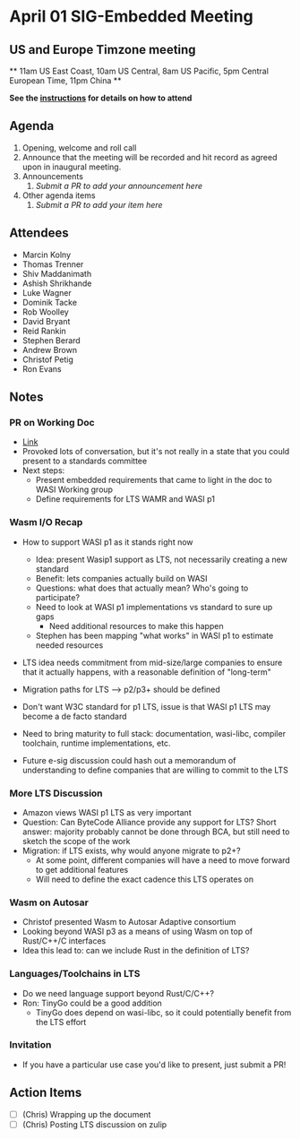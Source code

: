 # April 01 SIG-Embedded Meeting
## US and Europe Timzone meeting
** 11am US East Coast, 10am US Central, 8am US Pacific, 5pm Central European Time, 11pm China **

**See the [instructions](../README.md) for details on how to attend**

## Agenda

1. Opening, welcome and roll call
1. Announce that the meeting will be recorded and hit record as agreed upon in inaugural meeting.
1. Announcements
    1. _Submit a PR to add your announcement here_
1. Other agenda items
    1. _Submit a PR to add your item here_

## Attendees

* Marcin Kolny
* Thomas Trenner
* Shiv Maddanimath
* Ashish Shrikhande
* Luke Wagner
* Dominik Tacke
* Rob Woolley
* David Bryant
* Reid Rankin
* Stephen Berard
* Andrew Brown
* Christof Petig
* Ron Evans

## Notes

### PR on Working Doc
- [Link](https://github.com/bytecodealliance/sig-embedded/pull/18)
- Provoked lots of conversation, but it's not really in a state that you could
  present to a standards committee
- Next steps:
  - Present embedded requirements that came to light in the doc to WASI Working group
  - Define requirements for LTS WAMR and WASI p1

### Wasm I/O Recap
- How to support WASI p1 as it stands right now
  - Idea: present Wasip1 support as LTS, not necessarily creating a new standard
  - Benefit: lets companies actually build on WASI
  - Questions: what does that actually mean? Who's going to participate?
  - Need to look at WASI p1 implementations vs standard to sure up gaps
    - Need additional resources to make this happen
  - Stephen has been mapping "what works" in WASI p1 to estimate needed resources

- LTS idea needs commitment from mid-size/large companies to ensure that it
  actually happens, with a reasonable definition of "long-term"
- Migration paths for LTS --> p2/p3+ should be defined
- Don't want W3C standard for p1 LTS, issue is that WASI p1 LTS may become a de
  facto standard
- Need to bring maturity to full stack: documentation, wasi-libc, compiler
  toolchain, runtime implementations, etc.
- Future e-sig discussion could hash out a memorandum of understanding to define
  companies that are willing to commit to the LTS

### More LTS Discussion
- Amazon views WASI p1 LTS as very important
- Question: Can ByteCode Alliance provide any support for LTS? Short answer:
  majority probably cannot be done through BCA, but still need to sketch the
  scope of the work
- Migration: if LTS exists, why would anyone migrate to p2+?
  - At some point, different companies will have a need to move forward to get
    additional features
  - Will need to define the exact cadence this LTS operates on

### Wasm on Autosar
- Christof presented Wasm to Autosar Adaptive consortium
- Looking beyond WASI p3 as a means of using Wasm on top of Rust/C++/C
  interfaces
- Idea this lead to: can we include Rust in the definition of LTS?

### Languages/Toolchains in LTS
- Do we need language support beyond Rust/C/C++?
- Ron: TinyGo could be a good addition
  - TinyGo does depend on wasi-libc, so it could potentially benefit from the
  LTS effort

### Invitation
- If you have a particular use case you'd like to present, just submit a PR!

## Action Items

* [ ] (Chris) Wrapping up the document
* [ ] (Chris) Posting LTS discussion on zulip
